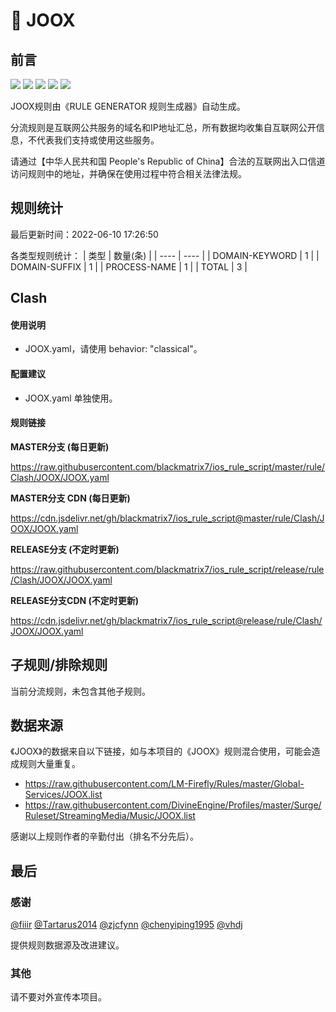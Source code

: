 # 🧸 JOOX

## 前言

![](https://shields.io/badge/-移除重复规则-ff69b4) ![](https://shields.io/badge/-DOMAIN与DOMAIN--SUFFIX合并-green) ![](https://shields.io/badge/-DOMAIN--SUFFIX间合并-critical) ![](https://shields.io/badge/-DOMAIN--SUFFIX与DOMAIN--KEYWORD合并-blue) ![](https://shields.io/badge/-IP--CIDR(6)合并-blueviolet) 

JOOX规则由《RULE GENERATOR 规则生成器》自动生成。

分流规则是互联网公共服务的域名和IP地址汇总，所有数据均收集自互联网公开信息，不代表我们支持或使用这些服务。

请通过【中华人民共和国 People's Republic of China】合法的互联网出入口信道访问规则中的地址，并确保在使用过程中符合相关法律法规。

## 规则统计

最后更新时间：2022-06-10 17:26:50

各类型规则统计：
| 类型 | 数量(条)  | 
| ---- | ----  |
| DOMAIN-KEYWORD | 1  | 
| DOMAIN-SUFFIX | 1  | 
| PROCESS-NAME | 1  | 
| TOTAL | 3  | 


## Clash 

#### 使用说明
- JOOX.yaml，请使用 behavior: "classical"。

#### 配置建议
- JOOX.yaml 单独使用。

#### 规则链接
**MASTER分支 (每日更新)**

https://raw.githubusercontent.com/blackmatrix7/ios_rule_script/master/rule/Clash/JOOX/JOOX.yaml

**MASTER分支 CDN (每日更新)**

https://cdn.jsdelivr.net/gh/blackmatrix7/ios_rule_script@master/rule/Clash/JOOX/JOOX.yaml

**RELEASE分支 (不定时更新)**

https://raw.githubusercontent.com/blackmatrix7/ios_rule_script/release/rule/Clash/JOOX/JOOX.yaml

**RELEASE分支CDN (不定时更新)**

https://cdn.jsdelivr.net/gh/blackmatrix7/ios_rule_script@release/rule/Clash/JOOX/JOOX.yaml

## 子规则/排除规则


当前分流规则，未包含其他子规则。

## 数据来源

《JOOX》的数据来自以下链接，如与本项目的《JOOX》规则混合使用，可能会造成规则大量重复。

- https://raw.githubusercontent.com/LM-Firefly/Rules/master/Global-Services/JOOX.list
- https://raw.githubusercontent.com/DivineEngine/Profiles/master/Surge/Ruleset/StreamingMedia/Music/JOOX.list


感谢以上规则作者的辛勤付出（排名不分先后）。

## 最后

### 感谢

[@fiiir](https://github.com/fiiir) [@Tartarus2014](https://github.com/Tartarus2014) [@zjcfynn](https://github.com/zjcfynn) [@chenyiping1995](https://github.com/chenyiping1995) [@vhdj](https://github.com/vhdj)

提供规则数据源及改进建议。

### 其他

请不要对外宣传本项目。